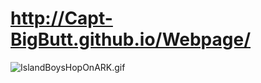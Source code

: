 # http://Capt-BigButt.github.io/Webpage/
![IslandBoysHopOnARK.gif](/assets/images/IslandBoysHopOnARK.gif)
